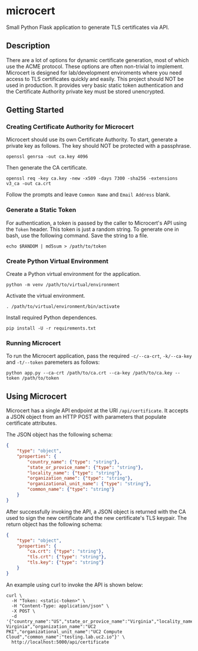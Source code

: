 # microcert

Small Python Flask application to generate TLS certificates via API.

## Description

There are a lot of options for dynamic certificate generation, most of which use the ACME protocol. These options are often non-trivial to implement. Microcert is designed for lab/development enviroments where you need access to TLS certificates quickly and easily. This project should NOT be used in production. It provides very basic static token authentication and the Certificate Authority private key must be stored unencrypted.

## Getting Started

### Creating Certificate Authority for Microcert

Microcert should use its own Certificate Authority. To start, generate a private key as follows. The key should NOT be protected with a passphrase.

```command
openssl genrsa -out ca.key 4096
```

Then generate the CA certificate.

```command
openssl req -key ca.key -new -x509 -days 7300 -sha256 -extensions v3_ca -out ca.crt
```

Follow the prompts and leave `Common Name` and `Email Address` blank.

### Generate a Static Token

For authentication, a token is passed by the caller to Microcert's API using the `Token` header. This token is just a random string. To generate one in bash, use the following command. Save the string to a file.

```command
echo $RANDOM | md5sum > /path/to/token
```

### Create Python Virtual Environment

Create a Python virtual environment for the application.

```command
python -m venv /path/to/virtual/environment
```

Activate the virtual environment.

```command
. /path/to/virtual/environment/bin/activate
```

Install required Python dependences.

```command
pip install -U -r requirements.txt
```

### Running Microcert

To run the Microcert application, pass the required `-c/--ca-crt`, `-k/--ca-key` and `-t/--token` paremeters as follows:

```command
python app.py --ca-crt /path/to/ca.crt --ca-key /path/to/ca.key --token /path/to/token
```

## Using Microcert

Microcert has a single API endpoint at the URI `/api/certificate`. It accepts a JSON object from an HTTP POST with parameters that populate certificate attributes.

The JSON object has the following schema:

```json
{
    "type": "object",
    "properties": {
        "country_name": {"type": "string"},
        "state_or_provice_name": {"type": "string"},
        "locality_name": {"type": "string"},
        "organization_name": {"type": "string"},
        "organizational_unit_name": {"type": "string"},
        "common_name": {"type": "string"}
    }
}
```

After successfully invoking the API, a JSON object is returned with the CA used to sign the new certificate and the new certificate's TLS keypair. The return object has the following schema:

```json
{
    "type": "object",
    "properties": {
        "ca.crt": {"type": "string"},
        "tls.crt": {"type": "string"},
        "tls.key": {"type": "string"}
    }
}
```

An example using curl to invoke the API is shown below:

```command
curl \
  -H "Token: <static-token>" \
  -H "Content-Type: application/json" \
  -X POST \
  -d '{"country_name":"US","state_or_provice_name":"Virginia","locality_name":"Northern Virginia","organization_name":"UC2 PKI","organizational_unit_name":"UC2 Compute Cloud","common_name":"testing.lab.uc2.io"}' \
  http://localhost:5000/api/certificate
